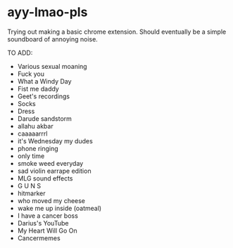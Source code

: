 # ayy-lmao-pls
Trying out making a basic chrome extension. Should eventually be a simple soundboard of annoying noise.

TO ADD:
  * Various sexual moaning
  * Fuck you
  * What a Windy Day
  * Fist me daddy
  * Geet's recordings
  * Socks
  * Dress
  * Darude sandstorm
  * allahu akbar
  * caaaaarrrl
  * it's Wednesday my dudes
  * phone ringing
  * only time
  * smoke weed everyday
  * sad violin earrape edition
  * MLG sound effects
  * G U N S
  * hitmarker
  * who moved my cheese
  * wake me up inside (oatmeal)
  * I have a cancer boss
  * Darius's YouTube
  * My Heart Will Go On
  * Cancermemes
